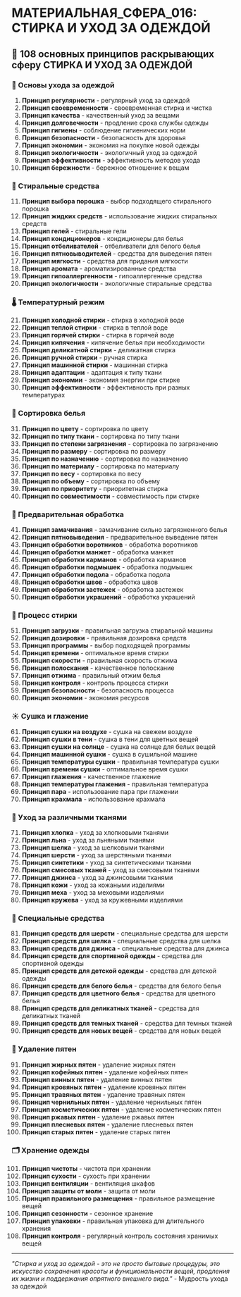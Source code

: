 # МАТЕРИАЛЬНАЯ_СФЕРА_016: СТИРКА И УХОД ЗА ОДЕЖДОЙ

## 🌟 108 основных принципов раскрывающих сферу СТИРКА И УХОД ЗА ОДЕЖДОЙ

### 🧺 Основы ухода за одеждой

1. **Принцип регулярности** - регулярный уход за одеждой
2. **Принцип своевременности** - своевременная стирка и чистка
3. **Принцип качества** - качественный уход за вещами
4. **Принцип долговечности** - продление срока службы одежды
5. **Принцип гигиены** - соблюдение гигиенических норм
6. **Принцип безопасности** - безопасность для здоровья
7. **Принцип экономии** - экономия на покупке новой одежды
8. **Принцип экологичности** - экологичный уход за одеждой
9. **Принцип эффективности** - эффективность методов ухода
10. **Принцип бережности** - бережное отношение к вещам

### 🧴 Стиральные средства

11. **Принцип выбора порошка** - выбор подходящего стирального порошка
12. **Принцип жидких средств** - использование жидких стиральных средств
13. **Принцип гелей** - стиральные гели
14. **Принцип кондиционеров** - кондиционеры для белья
15. **Принцип отбеливателей** - отбеливатели для белого белья
16. **Принцип пятновыводителей** - средства для выведения пятен
17. **Принцип мягкости** - средства для придания мягкости
18. **Принцип аромата** - ароматизированные средства
19. **Принцип гипоаллергенности** - гипоаллергенные средства
20. **Принцип экологичности** - экологичные стиральные средства

### 🌡️ Температурный режим

21. **Принцип холодной стирки** - стирка в холодной воде
22. **Принцип теплой стирки** - стирка в теплой воде
23. **Принцип горячей стирки** - стирка в горячей воде
24. **Принцип кипячения** - кипячение белья при необходимости
25. **Принцип деликатной стирки** - деликатная стирка
26. **Принцип ручной стирки** - ручная стирка
27. **Принцип машинной стирки** - машинная стирка
28. **Принцип адаптации** - адаптация к типу ткани
29. **Принцип экономии** - экономия энергии при стирке
30. **Принцип эффективности** - эффективность при разных температурах

### 🧺 Сортировка белья

31. **Принцип по цвету** - сортировка по цвету
32. **Принцип по типу ткани** - сортировка по типу ткани
33. **Принцип по степени загрязнения** - сортировка по загрязнению
34. **Принцип по размеру** - сортировка по размеру
35. **Принцип по назначению** - сортировка по назначению
36. **Принцип по материалу** - сортировка по материалу
37. **Принцип по весу** - сортировка по весу
38. **Принцип по объему** - сортировка по объему
39. **Принцип по приоритету** - приоритетная стирка
40. **Принцип по совместимости** - совместимость при стирке

### 🧽 Предварительная обработка

41. **Принцип замачивания** - замачивание сильно загрязненного белья
42. **Принцип пятновыведения** - предварительное выведение пятен
43. **Принцип обработки воротников** - обработка воротников
44. **Принцип обработки манжет** - обработка манжет
45. **Принцип обработки карманов** - обработка карманов
46. **Принцип обработки подмышек** - обработка подмышек
47. **Принцип обработки подола** - обработка подола
48. **Принцип обработки швов** - обработка швов
49. **Принцип обработки застежек** - обработка застежек
50. **Принцип обработки украшений** - обработка украшений

### 🚿 Процесс стирки

51. **Принцип загрузки** - правильная загрузка стиральной машины
52. **Принцип дозировки** - правильная дозировка средств
53. **Принцип программы** - выбор подходящей программы
54. **Принцип времени** - оптимальное время стирки
55. **Принцип скорости** - правильная скорость отжима
56. **Принцип полоскания** - качественное полоскание
57. **Принцип отжима** - правильный отжим белья
58. **Принцип контроля** - контроль процесса стирки
59. **Принцип безопасности** - безопасность процесса
60. **Принцип экономии** - экономия ресурсов

### ☀️ Сушка и глажение

61. **Принцип сушки на воздухе** - сушка на свежем воздухе
62. **Принцип сушки в тени** - сушка в тени для цветных вещей
63. **Принцип сушки на солнце** - сушка на солнце для белых вещей
64. **Принцип машинной сушки** - сушка в сушильной машине
65. **Принцип температуры сушки** - правильная температура сушки
66. **Принцип времени сушки** - оптимальное время сушки
67. **Принцип глажения** - качественное глажение
68. **Принцип температуры глажения** - правильная температура
69. **Принцип пара** - использование пара при глажении
70. **Принцип крахмала** - использование крахмала

### 🧺 Уход за различными тканями

71. **Принцип хлопка** - уход за хлопковыми тканями
72. **Принцип льна** - уход за льняными тканями
73. **Принцип шелка** - уход за шелковыми тканями
74. **Принцип шерсти** - уход за шерстяными тканями
75. **Принцип синтетики** - уход за синтетическими тканями
76. **Принцип смесовых тканей** - уход за смесовыми тканями
77. **Принцип джинса** - уход за джинсовыми тканями
78. **Принцип кожи** - уход за кожаными изделиями
79. **Принцип меха** - уход за меховыми изделиями
80. **Принцип кружева** - уход за кружевными изделиями

### 🧴 Специальные средства

81. **Принцип средств для шерсти** - специальные средства для шерсти
82. **Принцип средств для шелка** - специальные средства для шелка
83. **Принцип средств для джинса** - специальные средства для джинса
84. **Принцип средств для спортивной одежды** - средства для спортивной одежды
85. **Принцип средств для детской одежды** - средства для детской одежды
86. **Принцип средств для белого белья** - средства для белого белья
87. **Принцип средств для цветного белья** - средства для цветного белья
88. **Принцип средств для деликатных тканей** - средства для деликатных тканей
89. **Принцип средств для темных тканей** - средства для темных тканей
90. **Принцип средств для новых вещей** - средства для новых вещей

### 🧹 Удаление пятен

91. **Принцип жирных пятен** - удаление жирных пятен
92. **Принцип кофейных пятен** - удаление кофейных пятен
93. **Принцип винных пятен** - удаление винных пятен
94. **Принцип кровяных пятен** - удаление кровяных пятен
95. **Принцип травяных пятен** - удаление травяных пятен
96. **Принцип чернильных пятен** - удаление чернильных пятен
97. **Принцип косметических пятен** - удаление косметических пятен
98. **Принцип ржавых пятен** - удаление ржавых пятен
99. **Принцип плесневых пятен** - удаление плесневых пятен
100. **Принцип старых пятен** - удаление старых пятен

### 🗂️ Хранение одежды

101. **Принцип чистоты** - чистота при хранении
102. **Принцип сухости** - сухость при хранении
103. **Принцип вентиляции** - вентиляция шкафов
104. **Принцип защиты от моли** - защита от моли
105. **Принцип правильного размещения** - правильное размещение вещей
106. **Принцип сезонности** - сезонное хранение
107. **Принцип упаковки** - правильная упаковка для длительного хранения
108. **Принцип контроля** - регулярный контроль состояния хранимых вещей

---

*"Стирка и уход за одеждой - это не просто бытовые процедуры, это искусство сохранения красоты и функциональности вещей, продления их жизни и поддержания опрятного внешнего вида."* - Мудрость ухода за одеждой
